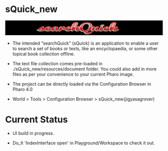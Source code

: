# sQuick_new

![Oops!](https://github.com/jig08/sQuick_new/blob/master/sQuick_new/resources/header.png)

- The intended “searchQuick” (sQuick) is an application to enable a user to search a set of books or texts, like an encyclopaedia, or some other topical book collection offline.

- The text file collection comes pre-loaded in ./sQuick_new/resources/document folder. You could also add in more files as per your convenience to your current Pharo image.

- The project can be directly loaded via the Configuration Browser in Pharo 4.0

- World > Tools > Configuration Browser > sQuick_new(jigyasagrover)


# Current Status

- UI build in progress.

- Do_It 'IndexInterface open' in Playground/Workspace to check it out.


